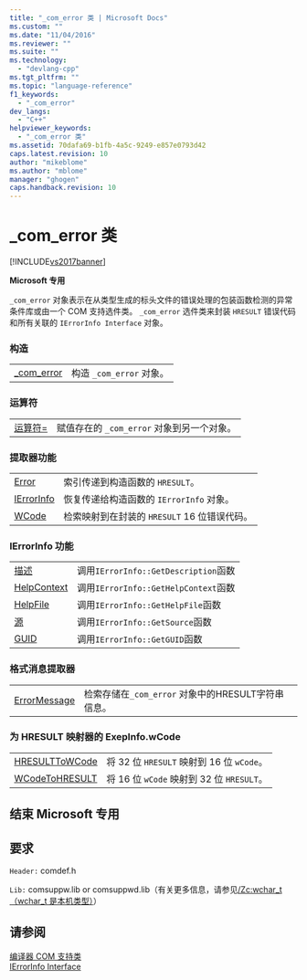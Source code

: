 ```yaml
---
title: "_com_error 类 | Microsoft Docs"
ms.custom: ""
ms.date: "11/04/2016"
ms.reviewer: ""
ms.suite: ""
ms.technology: 
  - "devlang-cpp"
ms.tgt_pltfrm: ""
ms.topic: "language-reference"
f1_keywords: 
  - "_com_error"
dev_langs: 
  - "C++"
helpviewer_keywords: 
  - "_com_error 类"
ms.assetid: 70dafa69-b1fb-4a5c-9249-e857e0793d42
caps.latest.revision: 10
author: "mikeblome"
ms.author: "mblome"
manager: "ghogen"
caps.handback.revision: 10
---
```

# _com_error 类
[!INCLUDE[vs2017banner](../assembler/inline/includes/vs2017banner.md)]

**Microsoft 专用**  
  
 `_com_error` 对象表示在从类型生成的标头文件的错误处理的包装函数检测的异常条件库或由一个 COM 支持选件类。  `_com_error` 选件类来封装 `HRESULT` 错误代码和所有关联的 `IErrorInfo Interface` 对象。  
  
### 构造  
  
|||  
|-|-|  
|[\_com\_error](../cpp/com-error-com-error.md)|构造 `_com_error` 对象。|  
  
### 运算符  
  
|||  
|-|-|  
|[运算符\=](../cpp/com-error-operator-equal.md)|赋值存在的 `_com_error` 对象到另一个对象。|  
  
### 提取器功能  
  
|||  
|-|-|  
|[Error](../cpp/com-error-error.md)|索引传递到构造函数的 `HRESULT`。|  
|[IErrorInfo](../cpp/com-error-errorinfo.md)|恢复传递给构造函数的 `IErrorInfo` 对象。|  
|[WCode](../cpp/com-error-wcode.md)|检索映射到在封装的 `HRESULT` 16 位错误代码。|  
  
### IErrorInfo 功能  
  
|||  
|-|-|  
|[描述](../cpp/com-error-description.md)|调用`IErrorInfo::GetDescription`函数|  
|[HelpContext](../cpp/com-error-helpcontext.md)|调用`IErrorInfo::GetHelpContext`函数|  
|[HelpFile](../cpp/com-error-helpfile.md)|调用`IErrorInfo::GetHelpFile`函数|  
|[源](../cpp/com-error-source.md)|调用`IErrorInfo::GetSource`函数|  
|[GUID](../cpp/com-error-guid.md)|调用`IErrorInfo::GetGUID`函数|  
  
### 格式消息提取器  
  
|||  
|-|-|  
|[ErrorMessage](../cpp/com-error-errormessage.md)|检索存储在`_com_error` 对象中的HRESULT字符串信息。|  
  
### 为 HRESULT 映射器的 ExepInfo.wCode  
  
|||  
|-|-|  
|[HRESULTToWCode](../cpp/com-error-hresulttowcode.md)|将 32 位 `HRESULT` 映射到 16 位 `wCode`。|  
|[WCodeToHRESULT](../cpp/com-error-wcodetohresult.md)|将 16 位 `wCode` 映射到 32 位 `HRESULT`。|  
  
## 结束 Microsoft 专用  
  
## 要求  
 `Header:` comdef.h  
  
 `Lib:` comsuppw.lib or comsuppwd.lib（有关更多信息，请参见[\/Zc:wchar\_t（wchar\_t 是本机类型）](../build/reference/zc-wchar-t-wchar-t-is-native-type.md)）  
  
## 请参阅  
 [编译器 COM 支持类](../cpp/compiler-com-support-classes.md)   
 [IErrorInfo Interface](http://msdn.microsoft.com/zh-cn/4dda6909-2d9a-4727-ae0c-b5f90dcfa447)